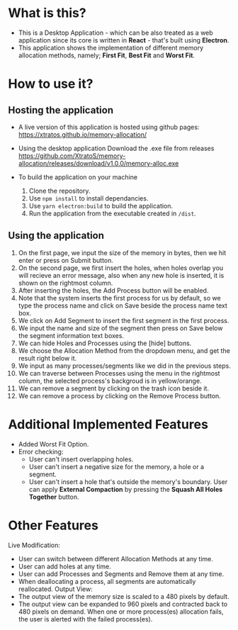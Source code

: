 # What is this?
- This is a Desktop Application - which can be also treated as a web application since its core is written in **React** - that's built using **Electron**.
- This application shows the implementation of different memory allocation methods, namely; **First Fit**, **Best Fit** and **Worst Fit**.

# How to use it?
## Hosting the application
- A live version of this application is hosted using github pages:
  https://xtratos.github.io/memory-allocation/
- Using the desktop application
  Download the .exe file from releases
  https://github.com/XtratoS/memory-allocation/releases/download/v1.0.0/memory-alloc.exe

- To build the application on your machine
  1. Clone the repository.
  2. Use `npm install` to install dependancies.
  3. Use `yarn electron:build` to build the application.
  4. Run the application from the executable created in `/dist`.

## Using the application
1. On the first page, we input the size of the memory in bytes, then we hit enter or press on Submit button.
2. On the second page, we first insert the holes, when holes overlap you will recieve an error message, also when any new hole is inserted, it is shown on the rightmost column.
3. After inserting the holes, the Add Process button will be enabled.
4. Note that the system inserts the first process for us by default, so we type the process name and click on Save beside the process name text box.
5. We click on Add Segment to insert the first segment in the first process.
6. We input the name and size of the segment then press on Save below the segment information text boxes.
7. We can hide Holes and Processes using the \[hide\] buttons.
8. We choose the Allocation Method from the dropdown menu, and get the result right below it.
9.  We input as many processes/segments like we did in the previous steps.
10. We can traverse between Processes using the menu in the rightmost column, the selected process's backgroud is in yellow/orange.
11. We can remove a segment by clicking on the trash icon beside it.
12. We can remove a process by clicking on the Remove Process button.

# Additional Implemented Features
- Added Worst Fit Option.
- Error checking:
  - User can't insert overlapping holes.
  - User can't insert a negative size for the memory, a hole or a segment.
  - User can't insert a hole that's outside the memory's boundary.
User can apply **External Compaction** by pressing the **Squash All Holes Together** button.

# Other Features
Live Modification:
- User can switch between different Allocation Methods at any time.
- User can add holes at any time.
- User can add Processes and Segments and Remove them at any time.
- When deallocating a process, all segments are automatically reallocated.
Output View:
- The output view of the memory size is scaled to a 480 pixels by default.
- The output view can be expanded to 960 pixels and contracted back to 480 pixels on demand.
When one or more process(es) allocation fails, the user is alerted with the failed process(es).